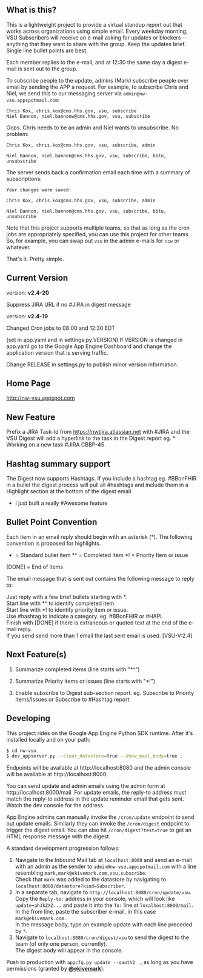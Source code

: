 ## What is this?

This is a lightweight project to provide a virtual standup report out that
works across organizations using simple email.
Every weekday morning, VSU Subscribers will receive an e-mail asking 
for updates or blockers 
-- anything that they want to share with the group. Keep the updates brief. 
Single line bullet points are best.

Each member replies to the e-mail, and at 12:30 the same day 
a digest e-mail is sent out to the group.

To subscribe people to the update, admins (Mark) 
subscribe people over email by sending the APP a request. 
For example, to subscribe Chris and Niel, 
we send this to our messaging server via `admin@nw-vsu.appspotmail.com`:

    Chris Kox, chris.kox@cms.hhs.gov, vsu, subscribe  
    Niel Bannon, niel.bannonw@cms.hhs.gov, vsu, subscribe


Oops. Chris needs to be an admin and Niel wants to unsubscribe. No problem:


    Chris Kox, chris.kox@cms.hhs.gov, vsu, subscribe, admin

    Niel Bannon, niel.bannon@cms.hhs.gov, vsu, subscribe, bbtu, unsubscribe

The server sends back a confirmation email each time with a summary of subscriptions:

    Your changes were saved:

    Chris Kox, chris.kox@cms.hhs.gov, vsu, subscribe, admin

    Niel Bannon, niel.bannon@cms.hhs.gov, vsu, subscribe, bbtu, unsubscribe


Note that this project supports multiple teams, 
so that as long as the cron jobs are appropriately specified, 
you can use this project for other teams.  
So, for example, you can swap out `vsu` in the admin e-mails for 
`ccw` or whatever.

That's it. Pretty simple. 

## Current Version

version: **v2.4-20**

Suppress JIRA URL if no #JIRA in digest message

version: **v2.4-19**

Changed Cron jobs to 08:00 and 12:30 EDT

(set in app.yaml and in settings.py.VERSION)
If VERSION is changed in app.yaml go to the Google App Engine Dashboard and 
change the application version that is serving traffic.

Change RELEASE in settings.py to publish minor version information.


## Home Page

http://nw-vsu.appspot.com

## New Feature

Prefix a JIRA Task-Id from https://nwtjira.atlassian.net with #JIRA and the 
VSU Digest will add a hyperlink to the task in the Digest report
eg. 
    * Working on a new task #JIRA CBBP-45
        

## Hashtag summary support

The Digest now supports Hashtags. If you include a hashtag eg. #BBonFHIR in a bullet
the digest process will pull all #hashtags and include them in a Highlight section 
at the bottom of the digest email. 

* I just built a really #Awesome feature


## Bullet Point Convention

Each item in an email reply should begin with an asterisk (*).
The following convention is proposed for highlights.

*  = Standard bullet item
*^ = Completed Item
*! = Priority Item or issue

[DONE] = End of items

The email message that is sent out contains the following message to reply to:


   Just reply with a few brief bullets starting with *.  
   Start line with *^ to identify completed item.  
   Start line with *! to identify priority item or issue.  
   Use #hashtag to indicate a category. eg. #BBonFHIR or #HAPI.  
   Finish with [DONE] if there is extraneous or quoted text at the end of the e-mail reply.  
   If you send send more than 1 email the last sent email is used. [VSU-V:2.4]  
 
 
## Next Feature(s)

1. Summarize completed items (line starts with "*^")
2. Summarize Priority items or issues (line starts with "*!")
 
3. Enable subscribe to Digest sub-section report.
eg. Subscribe to Priority Items/Issues or Subscribe to #Hashtag report

## Developing

This project rides on the Google App Engine Python SDK runtime. 
After it's installed locally and on your path:

```bash
$ cd nw-vsu
$ dev_appserver.py --clear_datastore=true --show_mail_body=true .
```

Endpoints will be available at http://localhost:8080 and 
the admin console will be available at http://localhost:8000. 

You can send update and admin emails using the admin form at http://localhost:8000/mail. 
For update emails, the reply-to address must match the reply-to address in the update reminder 
email that gets sent. Watch the dev console for the address.

App Engine admins can manually invoke the `/cron/update` endpoint to send out update emails. 
Similarly they can invoke the `/cron/digest` endpoint to trigger the digest email. 
You can also hit `/cron/digest?test=true` to get an HTML response message with the digest.

A standard development progression follows:

1. Navigate to the Inbound Mail tab at `localhost:8000` and send an e-mail 
with an admin as the sender to `admin@nw-vsu.appspotmail.com` 
with a line resembling `mark,mark@ekivemark.com,vsu,subscribe`.  
Check that `mark` was added to the datastore by navigating 
to `localhost:8000/datastore?kind=Subscriber`.
2. In a separate tab, navigate to `http://localhost:8080/cron/update/vsu`.  
Copy the `Reply-to:` address in your console, which will look like `update+ahJkZXZ...` 
and paste it into the `To:` line at `localhost:8000/mail`.  
In the from line, paste the subscriber e-mail, in this case `mark@ekivemark.com`.  
In the message body, type an example update with each line preceded by `*`.  
3. Navigate to `localhost:8080/cron/digest/vsu` to send the digest to the team 
(of only one person, currently).  
The digest body will appear in the console.  

Push to production with `appcfg.py update --oauth2 .`, as long as you have permissions 
(granted by [**@ekivemark**](https://github.com/ekivemark)).


